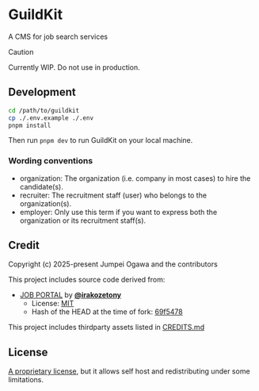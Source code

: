 # GuildKit

A CMS for job search services

> [!CAUTION]
> Currently WIP. Do not use in production.

## Development

```sh
cd /path/to/guildkit
cp ./.env.example ./.env
pnpm install
```

Then run `pnpm dev` to run GuildKit on your local machine.

### Wording conventions

- organization: The organization (i.e. company in most cases) to hire the candidate(s).
- recruiter: The recruitment staff (user) who belongs to the organization(s).
- employer: Only use this term if you want to express both the organization or its recruitment staff(s).

## Credit

Copyright (c) 2025-present Jumpei Ogawa and the contributors

This project includes source code derived from:

- [JOB PORTAL](https://github.com/irakozetony/jobportal) by [**@irakozetony**](https://github.com/irakozetony)
  - License: [MIT](https://github.com/irakozetony/jobportal/blob/69f5478cb18c97e5a703dfc2235e2b9c900f40c0/LICENSE)
  - Hash of the HEAD at the time of fork: [69f5478](https://github.com/irakozetony/jobportal/commit/69f5478cb18c97e5a703dfc2235e2b9c900f40c0)

This project includes thirdparty assets listed in [CREDITS.md](./static/vendor/CREDITS.md)

## License

[A proprietary license](./LICENSE.md), but it allows self host and redistributing under some limitations.
